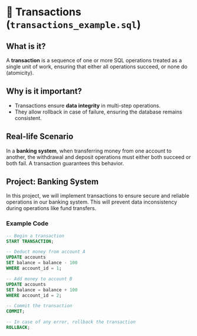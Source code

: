 # 📅 Transactions (`transactions_example.sql`)

## What is it?
A **transaction** is a sequence of one or more SQL operations treated as a single unit of work, ensuring that either all operations succeed, or none do (atomicity).

## Why is it important?
- Transactions ensure **data integrity** in multi-step operations.
- They allow rollback in case of failure, ensuring the database remains consistent.

## Real-life Scenario
In a **banking system**, when transferring money from one account to another, the withdrawal and deposit operations must either both succeed or both fail. A transaction guarantees this behavior.

## Project: Banking System
In this project, we will implement transactions to ensure secure and reliable operations in our banking system. This will prevent data inconsistency during operations like fund transfers.

### Example Code
```sql
-- Begin a transaction
START TRANSACTION;

-- Deduct money from account A
UPDATE accounts
SET balance = balance - 100
WHERE account_id = 1;

-- Add money to account B
UPDATE accounts
SET balance = balance + 100
WHERE account_id = 2;

-- Commit the transaction
COMMIT;

-- In case of any error, rollback the transaction
ROLLBACK;
